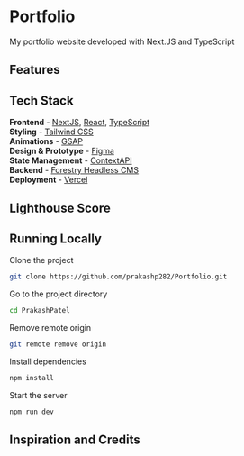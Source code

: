 # Portfolio
My portfolio website developed with Next.JS and TypeScript

## Features


## Tech Stack

**Frontend** - [NextJS](https://nextjs.org/), [React](https://reactjs.org/), [TypeScript](https://www.typescriptlang.org/)  
**Styling** - [Tailwind CSS](https://tailwindcss.com/)  
**Animations** - [GSAP](https://greensock.com/)  
**Design & Prototype** - [Figma](https://figma.com/)  
**State Management** - [ContextAPI](https://reactjs.org/docs/context.html)  
**Backend** - [Forestry Headless CMS](https://forestry.io/)  
**Deployment** - [Vercel](https://vercel.com/)

## Lighthouse Score

## Running Locally

Clone the project

```bash
git clone https://github.com/prakashp282/Portfolio.git
```

Go to the project directory

```bash
cd PrakashPatel
```

Remove remote origin

```bash
git remote remove origin
```

Install dependencies

```bash
npm install
```

Start the server

```bash
npm run dev
```

## Inspiration and Credits
